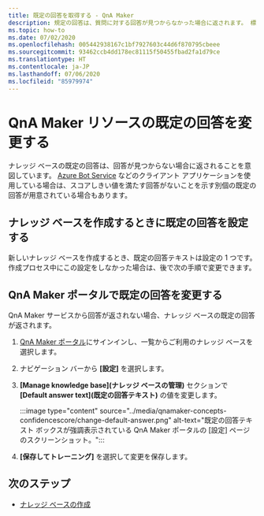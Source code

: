 ```yaml
---
title: 既定の回答を取得する - QnA Maker
description: 規定の回答は、質問に対する回答が見つからなかった場合に返されます。 標準の既定の回答から既定の応答を変更することもできます。
ms.topic: how-to
ms.date: 07/02/2020
ms.openlocfilehash: 005442938167c1bf7927603c44d6f870795cbeee
ms.sourcegitcommit: 93462ccb4dd178ec81115f50455fbad2fa1d79ce
ms.translationtype: HT
ms.contentlocale: ja-JP
ms.lasthandoff: 07/06/2020
ms.locfileid: "85979974"
---
```

# <a name="change-default-answer-for-a-qna-maker-resource"></a>QnA Maker リソースの既定の回答を変更する

ナレッジ ベースの既定の回答は、回答が見つからない場合に返されることを意図しています。 [Azure Bot Service](https://docs.microsoft.com/azure/bot-service/bot-builder-howto-qna?view=azure-bot-service-4.0&tabs=cs#calling-qna-maker-from-your-bot) などのクライアント アプリケーションを使用している場合は、スコアしきい値を満たす回答がないことを示す別個の既定の回答が用意されている場合もあります。

## <a name="set-default-answer-when-you-create-knowledge-base"></a>ナレッジ ベースを作成するときに既定の回答を設定する

新しいナレッジ ベースを作成するとき、既定の回答テキストは設定の 1 つです。 作成プロセス中にこの設定をしなかった場合は、後で次の手順で変更できます。

## <a name="change-default-answer-in-qna-maker-portal"></a>QnA Maker ポータルで既定の回答を変更する

QnA Maker サービスから回答が返されない場合、ナレッジ ベースの既定の回答が返されます。

1. [QnA Maker ポータル](https://www.qnamaker.ai/)にサインインし、一覧からご利用のナレッジ ベースを選択します。
1. ナビゲーション バーから **[設定]** を選択します。
1. **[Manage knowledge base]\(ナレッジ ベースの管理\)** セクションで **[Default answer text]\(既定の回答テキスト\)** の値を変更します。

    :::image type="content" source="../media/qnamaker-concepts-confidencescore/change-default-answer.png" alt-text="既定の回答テキスト ボックスが強調表示されている QnA Maker ポータルの [設定] ページのスクリーンショット。":::

1. **[保存してトレーニング]** を選択して変更を保存します。

## <a name="next-steps"></a>次のステップ

* [ナレッジ ベースの作成](../How-to/manage-knowledge-bases.md)